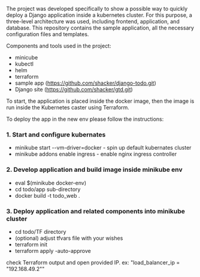 The project was developed specifically to show a possible way to quickly deploy a Django application inside a kubernetes cluster. For this purpose, a three-level architecture was used, including frontend, application, and database. This repository contains the sample application, all the necessary configuration files and templates.

Components and tools used in the project:
 - minicube
 - kubectl 
 - helm
 - terraform
 - sample app (https://github.com/shacker/django-todo.git)
 - Django site (https://github.com/shacker/gtd.git)

To start, the application is placed inside the docker image, then the image is run inside the Kubernetes caster using Terraform.

To deploy the app in the new env please follow the instructions:

### 1. Start and configure kubernates
 - minikube start --vm-driver=docker   -   spin up default kubernates cluster
 - minikube addons enable ingress  -   enable nginx ingress controller

### 2. Develop application and build image inside minikube env
 - eval $(minikube docker-env)
 - cd todo/app sub-directory
 - docker build -t todo_web .

### 3. Deploy application and related components into minikube cluster
 - cd todo/TF directory
 - (optional) adjust tfvars file with your wishes
 - terraform init
 - terraform apply -auto-approve

check Terraform output and open provided IP. ex: "load_balancer_ip = "192.168.49.2""
